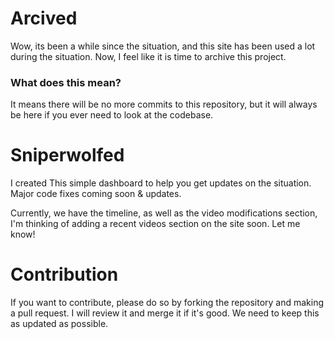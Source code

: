# Arcived
Wow, its been a while since the situation, and this site has been used a lot during the situation. Now, I feel like it is time to archive this project.

### What does this mean?

It means there will be no more commits to this repository, but it will always be here if you ever need to look at the codebase.

# Sniperwolfed
I created This simple dashboard to help you get updates on the situation. Major code fixes coming soon & updates.

Currently, we have the timeline, as well as the video modifications section, I'm thinking of adding a recent videos section on the site soon. Let me know!

# Contribution
If you want to contribute, please do so by forking the repository and making a pull request. I will review it and merge it if it's good. We need to keep this as updated as possible.
